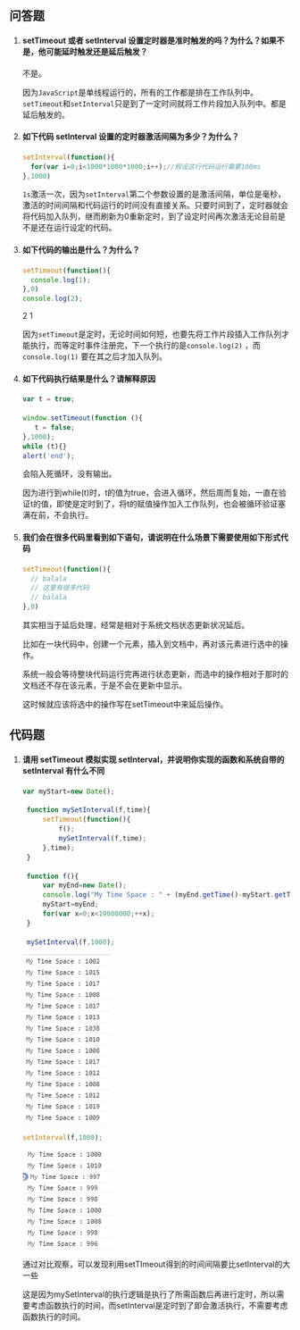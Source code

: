 ## 问答题

1. #### setTimeout 或者 setInterval 设置定时器是准时触发的吗？为什么？如果不是，他可能延时触发还是延后触发？

   不是。

   因为`JavaScript`是单线程运行的，所有的工作都是排在工作队列中。`setTimeout`和`setInterval`只是到了一定时间就将工作片段加入队列中。都是延后触发的。

2. #### 如下代码 setInterval 设置的定时器激活间隔为多少？为什么？

   ```js
   setInterval(function(){
     for(var i=0;i<1000*1000*1000;i++);//假设这行代码运行需要100ms
   },1000)
   ```

   `1s`激活一次，因为`setInterval`第二个参数设置的是激活间隔，单位是毫秒，激活的时间间隔和代码运行的时间没有直接关系。只要时间到了，定时器就会将代码加入队列，继而刷新为0重新定时，到了设定时间再次激活无论目前是不是还在运行设定的代码。

3. #### 如下代码的输出是什么？为什么？

   ```js
   setTimeout(function(){
     console.log(1);
   },0)
   console.log(2);
   ```

   2 1

   因为`setTimeout`是定时，无论时间如何短，也要先将工作片段插入工作队列才能执行，而等定时事件注册完，下一个执行的是`console.log(2)` ，而`console.log(1)` 要在其之后才加入队列。

4. #### 如下代码执行结果是什么？请解释原因

   ```js
   var t = true;
   
   window.setTimeout(function (){
      t = false;
   },1000);
   while (t){}
   alert('end');
   ```

   会陷入死循环，没有输出。

   因为进行到while(t)时，t的值为true，会进入循环，然后周而复始，一直在验证t的值，即使是定时到了，将t的赋值操作加入工作队列，也会被循环验证塞满在前，不会执行。

5. #### 我们会在很多代码里看到如下语句，请说明在什么场景下需要使用如下形式代码

   ```js
   setTimeout(function(){
     // balala
     // 这里有很多代码
     // balala
   },0)
   ```
   
   其实相当于延后处理，经常是相对于系统文档状态更新状况延后。
   
   比如在一块代码中，创建一个元素，插入到文档中，再对该元素进行选中的操作。
   
   系统一般会等待整块代码运行完再进行状态更新，而选中的操作相对于那时的文档还不存在该元素，于是不会在更新中显示。
   
   这时候就应该将选中的操作写在setTimeout中来延后操作。

## 代码题

1. #### 请用 setTimeout 模拟实现 setInterval，并说明你实现的函数和系统自带的 setInterval 有什么不同

   ```js
   var myStart=new Date();
   	
   	function mySetInterval(f,time){
   		setTimeout(function(){
   			f();
   			mySetInterval(f,time);
   		},time);
   	}
   	
   	function f(){
   		var myEnd=new Date();
   		console.log("My Time Space : " + (myEnd.getTime()-myStart.getTime()));
   		myStart=myEnd;
   		for(var x=0;x<19000000;++x);
   	}
   	
   	mySetInterval(f,1000);
   ```

   ![1568257415225](43.单线程模型与定时器.assets/1568257415225.png) 

   ```js
   setInterval(f,1000);
   ```

   ![1568257488822](43.单线程模型与定时器.assets/1568257488822.png) 

   通过对比观察，可以发现利用setTImeout得到的时间间隔要比setInterval的大一些

   这是因为mySetInterval的执行逻辑是执行了所需函数后再进行定时，所以需要考虑函数执行的时间，而setInterval是定时到了即会激活执行，不需要考虑函数执行的时间。